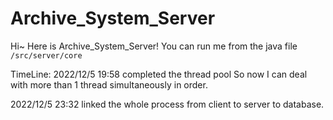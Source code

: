 # Archive_System_Server
Hi~ Here is Archive_System_Server!
You can run me from the java file `/src/server/core`

TimeLine:
2022/12/5 19:58 completed the thread pool So now I can deal with more than 1 thread simultaneously in order.

2022/12/5 23:32 linked the whole process from client to server to database.
